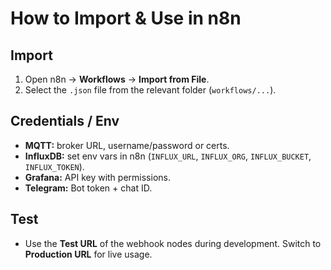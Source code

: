 # How to Import & Use in n8n

## Import
1. Open n8n → **Workflows** → **Import from File**.
2. Select the `.json` file from the relevant folder (`workflows/...`).

## Credentials / Env
- **MQTT:** broker URL, username/password or certs.
- **InfluxDB:** set env vars in n8n (`INFLUX_URL`, `INFLUX_ORG`, `INFLUX_BUCKET`, `INFLUX_TOKEN`).
- **Grafana:** API key with permissions.
- **Telegram:** Bot token + chat ID.

## Test
- Use the **Test URL** of the webhook nodes during development. Switch to **Production URL** for live usage.

